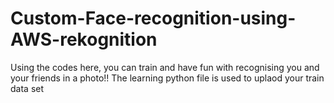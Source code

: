 # Custom-Face-recognition-using-AWS-rekognition
Using the codes here, you can train and have fun with recognising you and your friends in a photo!!
The learning python file is used to uplaod your train data set
